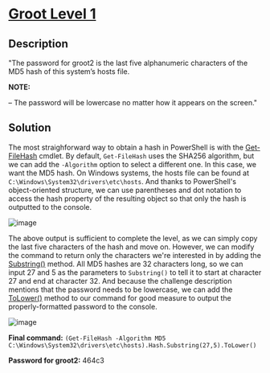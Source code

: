 # [Groot Level 1](https://underthewire.tech/groot-1)
## Description
"The password for groot2 is the last five alphanumeric characters of the MD5 hash of this system’s hosts file.

**NOTE:**

– The password will be lowercase no matter how it appears on the screen."

## Solution
The most straighforward way to obtain a hash in PowerShell is with the [Get-FileHash](https://learn.microsoft.com/en-us/powershell/module/microsoft.powershell.utility/get-filehash?view=powershell-7.5) cmdlet. By default, `Get-FileHash` uses the SHA256 algorithm, but we can add the `-Algorithm` option to select a different one. In this case, we want the MD5 hash. On Windows systems, the hosts file can be found at `C:\Windows\System32\drivers\etc\hosts`. And thanks to PowerShell's object-oriented structure, we can use parentheses and dot notation to access the hash property of the resulting object so that only the hash is outputted to the console.

![image](https://github.com/user-attachments/assets/96f4ad89-78f6-494e-b35f-60387a1fa5c8)

The above output is sufficient to complete the level, as we can simply copy the last five characters of the hash and move on. However, we can modify the command to return only the characters we're interested in by adding the [Substring()](https://learn.microsoft.com/en-us/dotnet/api/system.string.substring?view=net-9.0) method. All MD5 hashes are 32 characters long, so we can input 27 and 5 as the parameters to `Substring()` to tell it to start at character 27 and end at character 32. And because the challenge description mentions that the password needs to be lowercase, we can add the [ToLower()](https://learn.microsoft.com/en-us/dotnet/api/system.string.tolower?view=net-9.0) method to our command for good measure to output the properly-formatted password to the console.

![image](https://github.com/user-attachments/assets/ea2a99e8-338a-476f-b0eb-6178df44755c)


**Final command:** `(Get-FileHash -Algorithm MD5 C:\Windows\System32\drivers\etc\hosts).Hash.Substring(27,5).ToLower()`

**Password for groot2:** 464c3
